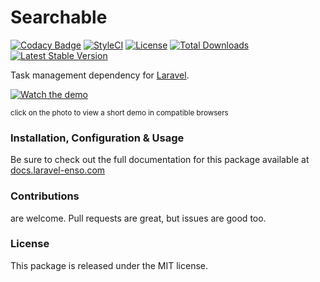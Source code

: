 # Searchable

[![Codacy Badge](https://app.codacy.com/project/badge/Grade/6e690a5f33534d87b8991554b961c33b)](https://www.codacy.com/gh/laravel-enso/searchable?utm_source=github.com&amp;utm_medium=referral&amp;utm_content=laravel-enso/searchable&amp;utm_campaign=Badge_Grade)
[![StyleCI](https://github.styleci.io/repos/150948993/shield?branch=master)](https://github.styleci.io/repos/150948993)
[![License](https://poser.pugx.org/laravel-enso/searchable/license)](https://packagist.org/packages/laravel-enso/searchable)
[![Total Downloads](https://poser.pugx.org/laravel-enso/searchable/downloads)](https://packagist.org/packages/laravel-enso/searchable)
[![Latest Stable Version](https://poser.pugx.org/laravel-enso/searchable/version)](https://packagist.org/packages/laravel-enso/searchable)

Task management dependency for [Laravel](https://laravel.com).

[![Watch the demo](https://laravel-enso.github.io/searchable/screenshots/bulma_001_thumb.png)](https://laravel-enso.github.io/searchable/videos/bulma_demo_01.mp4)

<sup>click on the photo to view a short demo in compatible browsers</sup>

### Installation, Configuration & Usage

Be sure to check out the full documentation for this package available at [docs.laravel-enso.com](https://docs.laravel-enso.com/backend/searchable.html)

### Contributions

are welcome. Pull requests are great, but issues are good too.

### License

This package is released under the MIT license.
